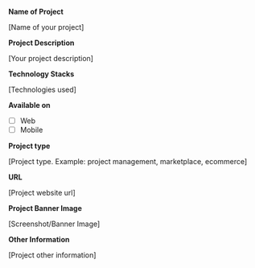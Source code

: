 **Name of Project**

[Name of your project]

**Project Description**

[Your project description]

**Technology Stacks**

[Technologies used]

**Available on**
- [ ] Web
- [ ] Mobile

**Project type**

[Project type. Example: project management, marketplace, ecommerce]

**URL**

[Project website url]

**Project Banner Image**

[Screenshot/Banner Image]

**Other Information**

[Project other information]
